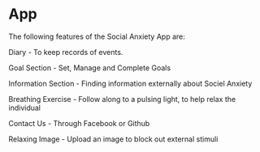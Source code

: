 # App

The following features of the Social Anxiety App are:

Diary - To keep records of events.

Goal Section - Set, Manage and Complete Goals

Information Section - Finding information externally about Sociel Anxiety

Breathing Exercise - Follow along to a pulsing light, to help relax the individual

Contact Us - Through Facebook or Github

Relaxing Image - Upload an image to block out external stimuli

